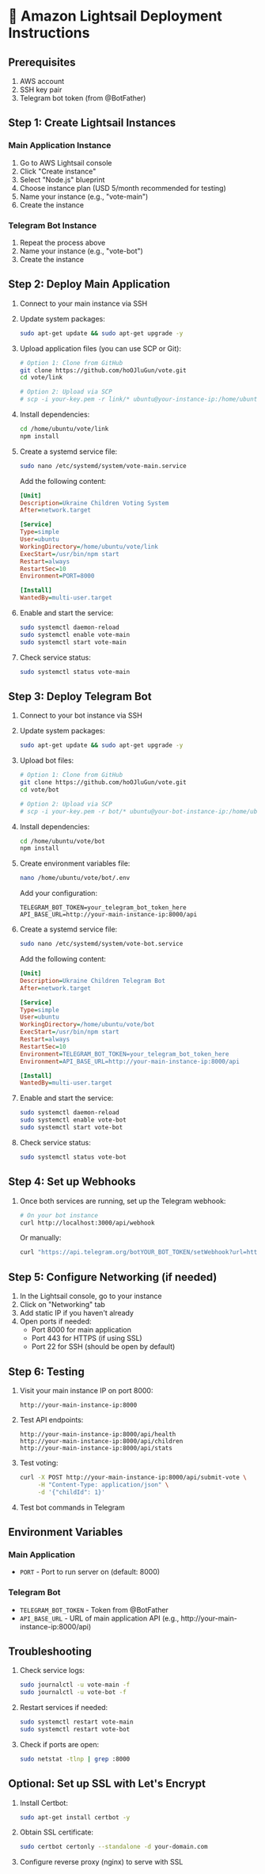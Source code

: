 # 🚀 Amazon Lightsail Deployment Instructions

## Prerequisites
1. AWS account
2. SSH key pair
3. Telegram bot token (from @BotFather)

## Step 1: Create Lightsail Instances

### Main Application Instance
1. Go to AWS Lightsail console
2. Click "Create instance"
3. Select "Node.js" blueprint
4. Choose instance plan (USD 5/month recommended for testing)
5. Name your instance (e.g., "vote-main")
6. Create the instance

### Telegram Bot Instance
1. Repeat the process above
2. Name your instance (e.g., "vote-bot")
3. Create the instance

## Step 2: Deploy Main Application

1. Connect to your main instance via SSH
2. Update system packages:
   ```bash
   sudo apt-get update && sudo apt-get upgrade -y
   ```

3. Upload application files (you can use SCP or Git):
   ```bash
   # Option 1: Clone from GitHub
   git clone https://github.com/hoOJluGun/vote.git
   cd vote/link
   
   # Option 2: Upload via SCP
   # scp -i your-key.pem -r link/* ubuntu@your-instance-ip:/home/ubuntu/vote
   ```

4. Install dependencies:
   ```bash
   cd /home/ubuntu/vote/link
   npm install
   ```

5. Create a systemd service file:
   ```bash
   sudo nano /etc/systemd/system/vote-main.service
   ```
   
   Add the following content:
   ```ini
   [Unit]
   Description=Ukraine Children Voting System
   After=network.target

   [Service]
   Type=simple
   User=ubuntu
   WorkingDirectory=/home/ubuntu/vote/link
   ExecStart=/usr/bin/npm start
   Restart=always
   RestartSec=10
   Environment=PORT=8000

   [Install]
   WantedBy=multi-user.target
   ```

6. Enable and start the service:
   ```bash
   sudo systemctl daemon-reload
   sudo systemctl enable vote-main
   sudo systemctl start vote-main
   ```

7. Check service status:
   ```bash
   sudo systemctl status vote-main
   ```

## Step 3: Deploy Telegram Bot

1. Connect to your bot instance via SSH
2. Update system packages:
   ```bash
   sudo apt-get update && sudo apt-get upgrade -y
   ```

3. Upload bot files:
   ```bash
   # Option 1: Clone from GitHub
   git clone https://github.com/hoOJluGun/vote.git
   cd vote/bot
   
   # Option 2: Upload via SCP
   # scp -i your-key.pem -r bot/* ubuntu@your-bot-instance-ip:/home/ubuntu/bot
   ```

4. Install dependencies:
   ```bash
   cd /home/ubuntu/vote/bot
   npm install
   ```

5. Create environment variables file:
   ```bash
   nano /home/ubuntu/vote/bot/.env
   ```
   
   Add your configuration:
   ```env
   TELEGRAM_BOT_TOKEN=your_telegram_bot_token_here
   API_BASE_URL=http://your-main-instance-ip:8000/api
   ```

6. Create a systemd service file:
   ```bash
   sudo nano /etc/systemd/system/vote-bot.service
   ```
   
   Add the following content:
   ```ini
   [Unit]
   Description=Ukraine Children Telegram Bot
   After=network.target

   [Service]
   Type=simple
   User=ubuntu
   WorkingDirectory=/home/ubuntu/vote/bot
   ExecStart=/usr/bin/npm start
   Restart=always
   RestartSec=10
   Environment=TELEGRAM_BOT_TOKEN=your_telegram_bot_token_here
   Environment=API_BASE_URL=http://your-main-instance-ip:8000/api

   [Install]
   WantedBy=multi-user.target
   ```

7. Enable and start the service:
   ```bash
   sudo systemctl daemon-reload
   sudo systemctl enable vote-bot
   sudo systemctl start vote-bot
   ```

8. Check service status:
   ```bash
   sudo systemctl status vote-bot
   ```

## Step 4: Set up Webhooks

1. Once both services are running, set up the Telegram webhook:
   ```bash
   # On your bot instance
   curl http://localhost:3000/api/webhook
   ```

   Or manually:
   ```bash
   curl "https://api.telegram.org/botYOUR_BOT_TOKEN/setWebhook?url=https://your-bot-instance-ip/api/webhook"
   ```

## Step 5: Configure Networking (if needed)

1. In the Lightsail console, go to your instance
2. Click on "Networking" tab
3. Add static IP if you haven't already
4. Open ports if needed:
   - Port 8000 for main application
   - Port 443 for HTTPS (if using SSL)
   - Port 22 for SSH (should be open by default)

## Step 6: Testing

1. Visit your main instance IP on port 8000:
   ```
   http://your-main-instance-ip:8000
   ```

2. Test API endpoints:
   ```
   http://your-main-instance-ip:8000/api/health
   http://your-main-instance-ip:8000/api/children
   http://your-main-instance-ip:8000/api/stats
   ```

3. Test voting:
   ```bash
   curl -X POST http://your-main-instance-ip:8000/api/submit-vote \
        -H "Content-Type: application/json" \
        -d '{"childId": 1}'
   ```

4. Test bot commands in Telegram

## Environment Variables

### Main Application
- `PORT` - Port to run server on (default: 8000)

### Telegram Bot
- `TELEGRAM_BOT_TOKEN` - Token from @BotFather
- `API_BASE_URL` - URL of main application API (e.g., http://your-main-instance-ip:8000/api)

## Troubleshooting

1. Check service logs:
   ```bash
   sudo journalctl -u vote-main -f
   sudo journalctl -u vote-bot -f
   ```

2. Restart services if needed:
   ```bash
   sudo systemctl restart vote-main
   sudo systemctl restart vote-bot
   ```

3. Check if ports are open:
   ```bash
   sudo netstat -tlnp | grep :8000
   ```

## Optional: Set up SSL with Let's Encrypt

1. Install Certbot:
   ```bash
   sudo apt-get install certbot -y
   ```

2. Obtain SSL certificate:
   ```bash
   sudo certbot certonly --standalone -d your-domain.com
   ```

3. Configure reverse proxy (nginx) to serve with SSL
